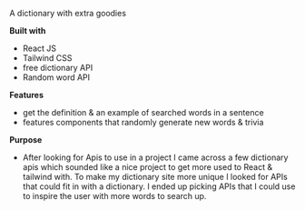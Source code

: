 A dictionary with extra goodies

**Built with**
- React JS
- Tailwind CSS
- free dictionary API
- Random word API

**Features**
- get the definition & an example of searched words in a sentence
- features components that randomly generate new words & trivia

**Purpose**
- After looking for Apis to use in a project I came across a few dictionary apis which sounded like a nice project to get more used to React & tailwind with. To make my dictionary site more unique I looked for APIs that could fit in with a dictionary. I ended up picking APIs that I could use to inspire the user with more words to search up.